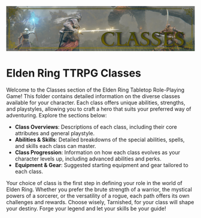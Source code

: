 <img src="../assets/_banners/banner_class.png">

# Elden Ring TTRPG Classes

Welcome to the Classes section of the Elden Ring Tabletop Role-Playing Game! This folder contains detailed information on the diverse classes available for your character. Each class offers unique abilities, strengths, and playstyles, allowing you to craft a hero that suits your preferred way of adventuring. Explore the sections below:

- **Class Overviews**: Descriptions of each class, including their core attributes and general playstyle.
- **Abilities & Skills**: Detailed breakdowns of the special abilities, spells, and skills each class can master.
- **Class Progression**: Information on how each class evolves as your character levels up, including advanced abilities and perks.
- **Equipment & Gear**: Suggested starting equipment and gear tailored to each class.

Your choice of class is the first step in defining your role in the world of Elden Ring. Whether you prefer the brute strength of a warrior, the mystical powers of a sorcerer, or the versatility of a rogue, each path offers its own challenges and rewards. Choose wisely, Tarnished, for your class will shape your destiny. Forge your legend and let your skills be your guide!